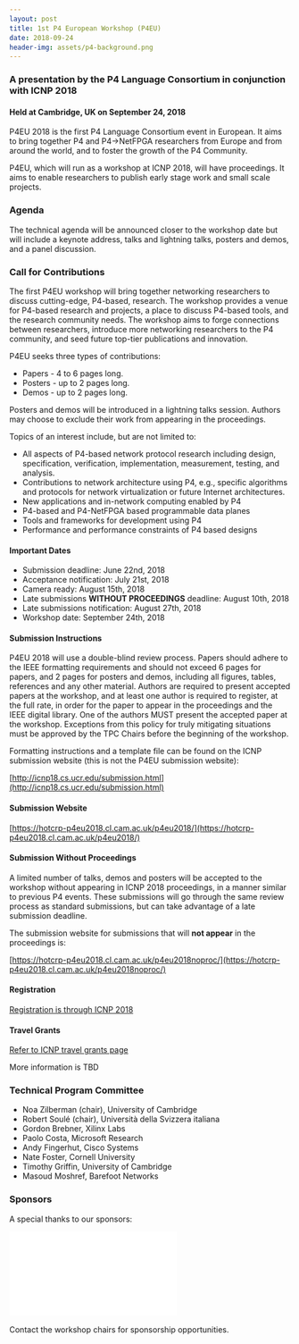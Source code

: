 ```yaml
---
layout: post
title: 1st P4 European Workshop (P4EU)
date: 2018-09-24
header-img: assets/p4-background.png
---
```


### A presentation by the P4 Language Consortium in conjunction with ICNP 2018 
    
#### Held at Cambridge, UK on September 24, 2018

P4EU 2018 is the first P4 Language Consortium event in European. It aims to bring together P4 and P4->NetFPGA researchers from Europe and from around the world, and to foster the growth of the P4 Community.

P4EU, which will run as a workshop at ICNP 2018, will have proceedings. It aims to enable researchers to publish early stage work and small scale projects.

### Agenda

The technical agenda will be announced closer to the workshop date but will include a keynote address, talks and lightning talks, posters and demos, and a panel discussion.

### Call for Contributions

The first P4EU workshop will bring together networking researchers to discuss cutting-edge, P4-based, research. The workshop provides a
venue for P4-based research and projects, a place to discuss P4-based tools, and the research community needs. The workshop aims to forge connections between researchers, introduce more networking researchers to the P4 community, and seed future top-tier publications and innovation.

P4EU seeks three types of contributions:

* Papers - 4 to 6 pages long.
* Posters - up to 2 pages long.
* Demos - up to 2 pages long.

Posters and demos will be introduced in a lightning talks session.
Authors may choose to exclude their work from appearing in the proceedings.

Topics of an interest include, but are not limited to:

* All aspects of P4-based network protocol research including design, specification, verification, implementation, measurement, testing, and analysis.
* Contributions to network architecture using P4, e.g., specific algorithms and protocols for network virtualization or future Internet architectures.
* New applications and in-network computing enabled by P4
* P4-based and P4-NetFPGA based programmable data planes
* Tools and frameworks for development using P4
* Performance and performance constraints of P4 based designs


#### Important Dates

* Submission deadline: June 22nd, 2018
* Acceptance notification: July 21st, 2018
* Camera ready: August 15th, 2018
* Late submissions **WITHOUT PROCEEDINGS** deadline: August 10th, 2018 
* Late submissions notification: August 27th, 2018
* Workshop date: September 24th, 2018



#### Submission Instructions

P4EU 2018 will use a double-blind review process. Papers should adhere to the IEEE formatting requirements and should not exceed 6 pages for papers, and 2 pages for posters and demos, including all figures, tables, references and any other material. Authors are required to present accepted papers at the workshop, and at least one author is required to register, at the full rate, in order for the paper to appear in the proceedings and the IEEE digital library. One of the authors MUST present the accepted paper at the workshop. Exceptions from this policy for truly mitigating situations must be approved by the TPC Chairs before the beginning of the workshop.

Formatting instructions and a template file can be found on the ICNP submission website (this is not the P4EU submission website):

[http://icnp18.cs.ucr.edu/submission.html](http://icnp18.cs.ucr.edu/submission.html) 


#### Submission Website 
[https://hotcrp-p4eu2018.cl.cam.ac.uk/p4eu2018/](https://hotcrp-p4eu2018.cl.cam.ac.uk/p4eu2018/)


#### Submission Without Proceedings

A limited number of talks, demos and posters will be accepted to the workshop without appearing in ICNP 2018 proceedings, in a manner similar to previous P4 events. 
These submissions will go through the same review process as standard submissions, but can take advantage of a late submission deadline. 

The submission website for submissions that will **not appear** in the proceedings is: 

[https://hotcrp-p4eu2018.cl.cam.ac.uk/p4eu2018noproc/](https://hotcrp-p4eu2018.cl.cam.ac.uk/p4eu2018noproc/)

#### Registration
[Registration is through ICNP 2018](http://icnp18.cs.ucr.edu/registration.html) 

#### Travel Grants
[Refer to ICNP travel grants page](http://icnp18.cs.ucr.edu/grants.html)

More information is TBD

### Technical Program Committee

* Noa Zilberman (chair), University of Cambridge
* Robert Soul&eacute; (chair), Universit&agrave; della Svizzera italiana
* Gordon Brebner, Xilinx Labs
* Paolo Costa, Microsoft Research
* Andy Fingerhut, Cisco Systems
* Nate Foster, Cornell University
* Timothy Griffin, University of Cambridge
* Masoud Moshref, Barefoot Networks

### Sponsors ###


A special thanks to our sponsors:

![Microsoft](/assets/Microsoft-logo_rgb_c-gray.pdf)


Contact the workshop chairs for sponsorship opportunities. 


